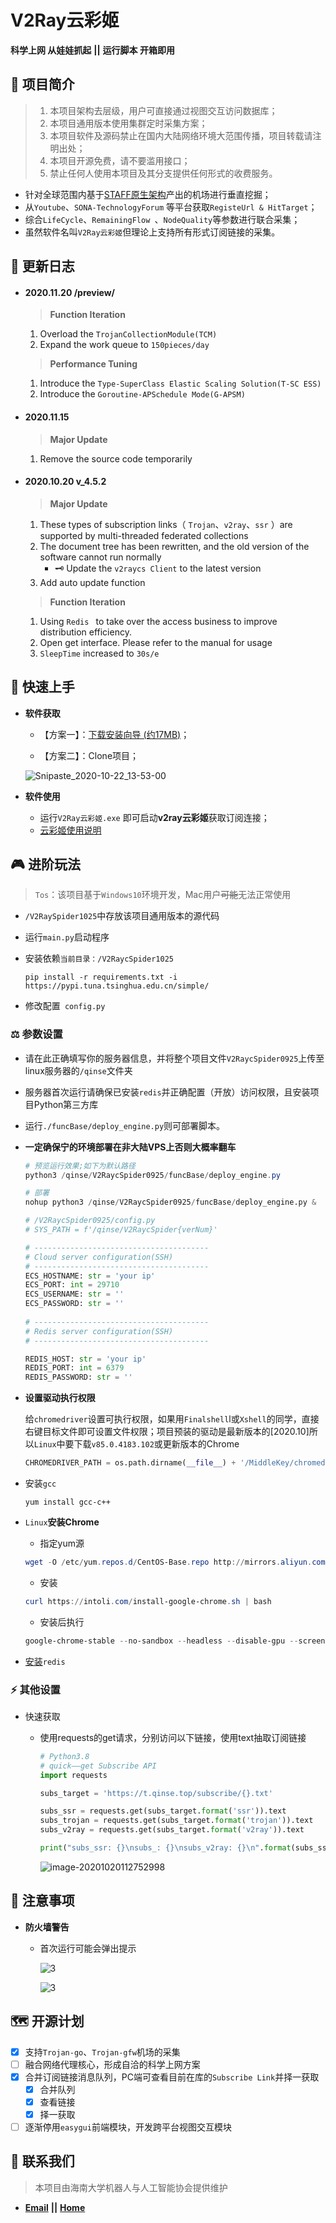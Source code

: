 # V2Ray云彩姬

**科学上网 从娃娃抓起** **||** **运行脚本 开箱即用**

## :carousel_horse: 项目简介

> 1. 本项目架构去层级，用户可直接通过视图交互访问数据库；
> 2. 本项目通用版本使用集群定时采集方案；
> 3. 本项目软件及源码禁止在国内大陆网络环境大范围传播，项目转载请注明出处；
> 4. 本项目开源免费，请不要滥用接口；
> 5. 禁止任何人使用本项目及其分支提供任何形式的收费服务。

- 针对全球范围内基于[STAFF原生架构](https://github.com/Anankke/SSPanel-Uim)产出的机场进行垂直挖掘；
- 从`Youtube`、`SONA-TechnologyForum` 等平台获取`RegisteUrl & HitTarget`；
- 综合`LifeCycle`、`RemainingFlow `、`NodeQuality`等参数进行联合采集；
- 虽然软件名叫`V2Ray云彩姬`但理论上支持所有形式订阅链接的采集。

## :loudspeaker: 更新日志

- #### **2020.11.20** /preview/

  > **Function Iteration**

  1. Overload the `TrojanCollectionModule(TCM)`
  2. Expand the work queue to `150pieces/day`

  > **Performance Tuning**

  1. Introduce the  `Type-SuperClass Elastic Scaling Solution(T-SC ESS)`
  2. Introduce the `Goroutine-APSchedule Mode(G-APSM)`

- #### **2020.11.15**

  > **Major Update**

  1. Remove the source code temporarily 

- #### **2020.10.20 v_4.5.2** 

  > **Major Update**

  1. These types of subscription links（ `Trojan`、`v2ray`、`ssr` ）are supported by multi-threaded federated collections
  2. The document tree has been rewritten, and the old version of the software cannot run normally
     -  :old_key: Update the `v2raycs Client` to the latest version
  3. Add auto update function

  > **Function Iteration** 

  1. Using `Redis ` to take over the access business to improve distribution efficiency.
  2. Open get interface. Please refer to the manual for usage
  3. `SleepTime` increased to `30s/e`

## :eagle: 快速上手

- **软件获取**

  - 【方案一】：[下载安装向导 (约17MB)](https://t.qinse.top/subscribe/installer.zip)；

  - 【方案二】：Clone项目；

  ![Snipaste_2020-10-22_13-53-00](https://i.loli.net/2020/10/22/s9vC6RI7FtVJahe.png)

- **软件使用**

  - 运行`V2Ray云彩姬.exe` 即可启动**v2ray云彩姬**获取订阅连接；
  - [云彩姬使用说明](https://github.com/QIN2DIM/V2RayCloudSpider/blob/master/V2Ray云彩姬使用说明.md)


## :video_game: 进阶玩法

> `Tos`：该项目基于`Windows10`环境开发，Mac用户~~可能~~无法正常使用

- `/V2RaySpider1025`中存放该项目通用版本的源代码

- 运行`main.py`启动程序

- 安装依赖`当前目录：/V2RaycSpider1025`

  ```
  pip install -r requirements.txt -i https://pypi.tuna.tsinghua.edu.cn/simple/
  ```

- 修改配置` config.py`

### :balance_scale: 参数设置

- 请在此正确填写你的服务器信息，并将整个项目文件`V2RaycSpider0925`上传至linux服务器的`/qinse`文件夹

- 服务器首次运行请确保已安装`redis`并正确配置（开放）访问权限，且安装项目Python第三方库

- 运行`./funcBase/deploy_engine.py`则可部署脚本。

- **一定确保宁的环境部署在非大陆VPS上否则大概率翻车**

  ```powershell
  # 预览运行效果;如下为默认路径
  python3 /qinse/V2RaycSpider0925/funcBase/deploy_engine.py
  ```
  
  ```python
  # 部署
  nohup python3 /qinse/V2RaycSpider0925/funcBase/deploy_engine.py &
  ```
  
  ```python
  # /V2RaycSpider0925/config.py
  # SYS_PATH = f'/qinse/V2RaycSpider{verNum}'
  
  # ---------------------------------------
  # Cloud server configuration(SSH)
  # ---------------------------------------
  ECS_HOSTNAME: str = 'your ip'
  ECS_PORT: int = 29710
  ECS_USERNAME: str = ''
  ECS_PASSWORD: str = ''
      
  # ---------------------------------------
  # Redis server configuration(SSH)
  # ---------------------------------------
  
  REDIS_HOST: str = 'your ip'
  REDIS_PORT: int = 6379
  REDIS_PASSWORD: str = ''
  ```

- **设置驱动执行权限**

  给`chromedriver`设置可执行权限，如果用`Finalshell`l或`Xshell`的同学，直接右键目标文件即可设置文件权限；项目预装的驱动是最新版本的[2020.10]所以`Linux`中要下载`v85.0.4183.102`或更新版本的Chrome

  ```python
  CHROMEDRIVER_PATH = os.path.dirname(__file__) + '/MiddleKey/chromedriver'
  ```

- 安装`gcc`

  ```
  yum install gcc-c++
  ```

- `Linux`**安装Chrome**

  - 指定yum源

  ```powershell
  wget -O /etc/yum.repos.d/CentOS-Base.repo http://mirrors.aliyun.com/repo/Centos-7.repo
  ```

  - 安装

  ```powershell
  curl https://intoli.com/install-google-chrome.sh | bash
  ```

  - 安装后执行

  ```powershell
  google-chrome-stable --no-sandbox --headless --disable-gpu --screenshot https://www.baidu.com/
  ```

- [安装](https://shimo.im/docs/5bqnroJYDbU4rGqy/)`redis`

### :zap: 其他设置

- 快速获取

  - 使用requests的get请求，分别访问以下链接，使用text抽取订阅链接

    ```python
    # Python3.8
    # quick——get Subscribe API
    import requests
    
    subs_target = 'https://t.qinse.top/subscribe/{}.txt'
    
    subs_ssr = requests.get(subs_target.format('ssr')).text
    subs_trojan = requests.get(subs_target.format('trojan')).text
    subs_v2ray = requests.get(subs_target.format('v2ray')).text
    
    print("subs_ssr: {}\nsubs_: {}\nsubs_v2ray: {}\n".format(subs_ssr,subs_trojan,subs_v2ray))
    
    ```

    ![image-20201020112752998](https://i.loli.net/2020/10/20/XaJc4qA1ehPUM5V.png)

##  :small_red_triangle: 注意事项

- **防火墙警告**

  - 首次运行可能会弹出提示

    ![3](https://i.loli.net/2020/10/06/MhwiZfOz3VdDPU5.png)

    ![3](https://i.loli.net/2020/10/06/gmLksO3HCtyWu9r.png)

## :world_map: 开源计划

- [x] 支持`Trojan-go`、`Trojan-gfw`机场的采集
- [ ] 融合网络代理核心，形成自洽的科学上网方案
- [x] 合并订阅链接消息队列，PC端可查看目前在库的`Subscribe Link`并择一获取
  - [x] 合并队列
  - [x] 查看链接
  - [x] 择一获取
- [ ] 逐渐停用`easygui`前端模块，开发跨平台视图交互模块

## :email: 联系我们

> 本项目由海南大学机器人与人工智能协会提供维护

- [**Email**](mailto:RmAlkaid@outlook.com?subject=CampusDailyAutoSign-ISSUE) **||** [**Home**](https://a-rai.github.io/)

###  
